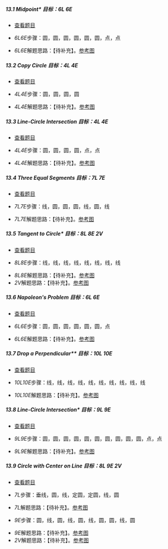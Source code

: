 ##### 13.1 Midpoint* *目标：6L 6E*
- [查看题目](images/level/c-midpoint.png) 
+ *6L6E*步骤：圆，圆，圆，圆，圆，圆，点，点
- *6L6E*解题思路：【待补充】。[参考图](solved/13.1.6L6E.png)


##### 13.2 Copy Circle *目标：4L 4E*
- [查看题目](images/level/c-translate-circle.png) 
+ *4L4E*步骤：圆，圆，圆，圆
- *4L4E*解题思路：【待补充】。[参考图](solved/13.2.4L4E.png)


##### 13.3 Line-Circle Intersection *目标：4L 4E*
- [查看题目](images/level/c-intersect-c-l.png) 
+ *4L4E*步骤：圆，圆，圆，圆，点，点
- *4L4E*解题思路：【待补充】。[参考图](solved/13.3.4L4E.png)


##### 13.4 Three Equal Segments *目标：7L 7E*
- [查看题目](images/level/equal-segments3.png) 
+ *7L7E*步骤：线，圆，圆，圆，线，圆，线
- *7L7E*解题思路：【待补充】。[参考图](solved/13.4.7L7E.png)


##### 13.5 Tangent to Circle* *目标：8L 8E 2V*
- [查看题目](images/level/l-tangent.png) 
+ *8L8E*步骤：线，线，线，线，线，线，线，线
- *8L8E*解题思路：【待补充】。[参考图](solved/13.5.8L8E.png)
- *2V*解题思路：【待补充】。[参考图](solved/13.5.2V.png)


##### 13.6 Napoleon's Problem *目标：6L 6E*
- [查看题目](images/level/napoleon.png) 
+ *6L6E*步骤：圆，圆，圆，圆，圆，圆，点
- *6L6E*解题思路：【待补充】。[参考图](solved/13.6.6L6E.png)


##### 13.7 Drop a Perpendicular** *目标：10L 10E*
- [查看题目](images/level/l-drop-perp2.png) 
+ *10L10E*步骤：线，线，线，线，线，线，线，线，线，线
- *10L10E*解题思路：【待补充】。[参考图](solved/13.7.10L10E.png)


##### 13.8 Line-Circle Intersection* *目标：9L 9E*
- [查看题目](images/level/c-intersect-x.png) 
+ *9L9E*步骤：圆，圆，圆，圆，圆，圆，圆，圆，圆，圆，点，点
- *9L9E*解题思路：【待补充】。[参考图](solved/13.8.9L9E.png)


##### 13.9 Circle with Center on Line *目标：8L 9E 2V*
- [查看题目](images/level/circle-tangent-c-pw-center-l.png) 
+ *7L*步骤：垂线，圆，线，定圆，定圆，线，圆
- *7L*解题思路：【待补充】。[参考图](solved/13.9.7L.png)
+ *9E*步骤：圆，线，圆，线，圆，线，圆，圆，线，圆
- *9E*解题思路：【待补充】。[参考图](solved/13.9.9E.png)
- *2V*解题思路：【待补充】。[参考图](solved/13.9.2V.png)

